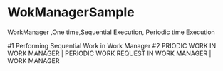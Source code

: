 # WokManagerSample
WorkManager ,One time,Sequential Execution, Periodic time Execution

#1 Performing Sequential Work in Work Manager
#2 PRIODIC WORK IN WORK MANAGER | PERIODIC WORK REQUEST IN WORK MANAGER | WORK MANAGER

